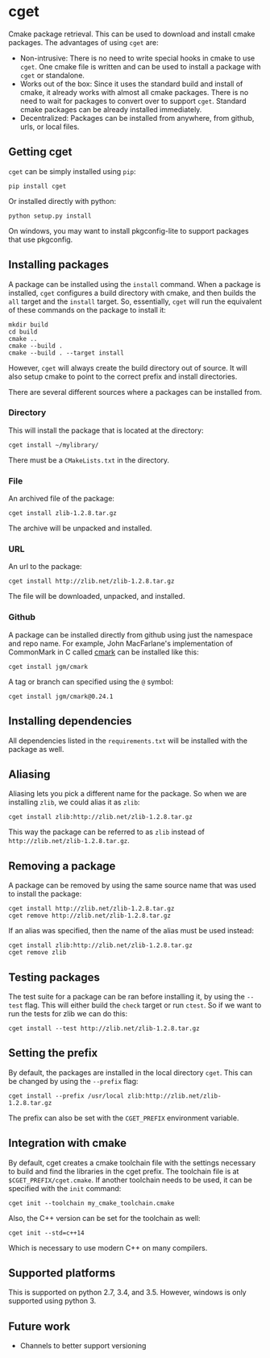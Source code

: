 cget
====

Cmake package retrieval. This can be used to download and install cmake packages. The advantages of using `cget` are:

* Non-intrusive: There is no need to write special hooks in cmake to use `cget`. One cmake file is written and can be used to install a package with `cget` or standalone.
* Works out of the box: Since it uses the standard build and install of cmake, it already works with almost all cmake packages. There is no need to wait for packages to convert over to support `cget`. Standard cmake packages can be already installed immediately.
* Decentralized: Packages can be installed from anywhere, from github, urls, or local files.

Getting cget
------------

`cget` can be simply installed using `pip`:

    pip install cget

Or installed directly with python:

    python setup.py install

On windows, you may want to install pkgconfig-lite to support packages that use pkgconfig.

Installing packages
-------------------

A package can be installed using the `install` command. When a package is installed, `cget` configures a build directory with cmake, and then builds the `all` target and the `install` target. So, essentially, `cget` will run the equivalent of these commands on the package to install it:

    mkdir build
    cd build
    cmake ..
    cmake --build .
    cmake --build . --target install

However, `cget` will always create the build directory out of source. It will also setup cmake to point to the correct prefix and install directories.

There are several different sources where a packages can be installed from.

### Directory

This will install the package that is located at the directory:

    cget install ~/mylibrary/

There must be a `CMakeLists.txt` in the directory.

### File

An archived file of the package:

    cget install zlib-1.2.8.tar.gz

The archive will be unpacked and installed.

### URL

An url to the package:

    cget install http://zlib.net/zlib-1.2.8.tar.gz

The file will be downloaded, unpacked, and installed.

### Github

A package can be installed directly from github using just the namespace and repo name. For example, John MacFarlane's implementation of CommonMark in C called [cmark](https://github.com/jgm/cmark) can be installed like this:

    cget install jgm/cmark

A tag or branch can specified using the `@` symbol:

    cget install jgm/cmark@0.24.1

Installing dependencies
-----------------------

All dependencies listed in the `requirements.txt` will be installed with the package as well.


Aliasing
--------

Aliasing lets you pick a different name for the package. So when we are installing `zlib`, we could alias it as `zlib`:

    cget install zlib:http://zlib.net/zlib-1.2.8.tar.gz

This way the package can be referred to as `zlib` instead of `http://zlib.net/zlib-1.2.8.tar.gz`.

Removing a package
------------------

A package can be removed by using the same source name that was used to install the package:

    cget install http://zlib.net/zlib-1.2.8.tar.gz
    cget remove http://zlib.net/zlib-1.2.8.tar.gz

If an alias was specified, then the name of the alias must be used instead:

    cget install zlib:http://zlib.net/zlib-1.2.8.tar.gz
    cget remove zlib

Testing packages
----------------

The test suite for a package can be ran before installing it, by using the `--test` flag. This will either build the `check` target or run `ctest`. So if we want to run the tests for zlib we can do this:

    cget install --test http://zlib.net/zlib-1.2.8.tar.gz


Setting the prefix
------------------

By default, the packages are installed in the local directory `cget`. This can be changed by using the `--prefix` flag:

    cget install --prefix /usr/local zlib:http://zlib.net/zlib-1.2.8.tar.gz

The prefix can also be set with the `CGET_PREFIX` environment variable.

Integration with cmake
----------------------

By default, cget creates a cmake toolchain file with the settings necessary to build and find the libraries in the cget prefix. The toolchain file is at `$CGET_PREFIX/cget.cmake`. If another toolchain needs to be used, it can be specified with the `init` command:

    cget init --toolchain my_cmake_toolchain.cmake

Also, the C++ version can be set for the toolchain as well:

    cget init --std=c++14

Which is necessary to use modern C++ on many compilers.


Supported platforms
-------------------

This is supported on python 2.7, 3.4, and 3.5. However, windows is only supported using python 3. 

Future work
-----------

* Channels to better support versioning 


